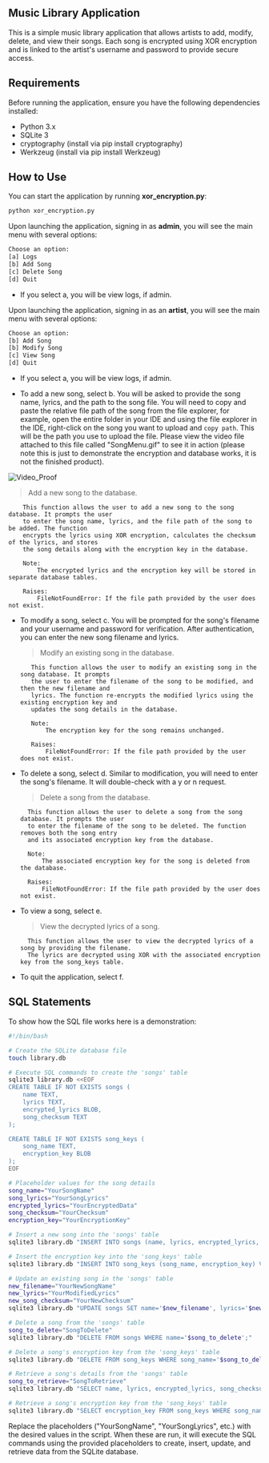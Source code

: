 ## Music Library Application

This is a simple music library application that allows artists to add, modify, delete, and view their songs. Each song is encrypted using XOR encryption and is linked to the artist's username and password to provide secure access.

## Requirements

Before running the application, ensure you have the following dependencies installed:

- Python 3.x
- SQLite 3
- cryptography (install via pip install cryptography)
- Werkzeug (install via pip install Werkzeug)

## How to Use

You can start the application by running **xor_encryption.py**:

```bash
python xor_encryption.py
```

Upon launching the application, signing in as **admin**, you will see the main menu with several options:

```bash
Choose an option:
[a] Logs
[b] Add Song
[c] Delete Song
[d] Quit
```

- If you select a, you will be view logs, if admin.

Upon launching the application, signing in as an **artist**, you will see the main menu with several options:

```bash
Choose an option:
[b] Add Song
[b] Modify Song
[c] View Song
[d] Quit
```

- If you select a, you will be view logs, if admin.

- To add a new song, select b. You will be asked to provide the song name, lyrics, and the path to the song file. You will need to copy and paste the relative file path of the song from the file explorer, for example, open the entire folder in your IDE and using the file explorer in the IDE, right-click on the song you want to upload and `copy path`. This will be the path you use to upload the file. Please view the video file attached to this file called "SongMenu.gif" to see it in action (please note this is just to demonstrate the encryption and database works, it is not the finished product).

![Video_Proof](https://github.com/stoodlesz/encrypt_tracks/assets/29131646/27d3ee9f-9df3-4643-b4ff-8f02652e30d1)

> Add a new song to the database.

        This function allows the user to add a new song to the song database. It prompts the user
        to enter the song name, lyrics, and the file path of the song to be added. The function
        encrypts the lyrics using XOR encryption, calculates the checksum of the lyrics, and stores
        the song details along with the encryption key in the database.

        Note:
            The encrypted lyrics and the encryption key will be stored in separate database tables.

        Raises:
            FileNotFoundError: If the file path provided by the user does not exist.

- To modify a song, select c. You will be prompted for the song's filename and your username and password for verification. After authentication, you can enter the new song filename and lyrics.

  > Modify an existing song in the database.

         This function allows the user to modify an existing song in the song database. It prompts
         the user to enter the filename of the song to be modified, and then the new filename and
         lyrics. The function re-encrypts the modified lyrics using the existing encryption key and
         updates the song details in the database.

         Note:
             The encryption key for the song remains unchanged.

         Raises:
             FileNotFoundError: If the file path provided by the user does not exist.

- To delete a song, select d. Similar to modification, you will need to enter the song's filename. It will double-check with a y or n request.

  > Delete a song from the database.

        This function allows the user to delete a song from the song database. It prompts the user
        to enter the filename of the song to be deleted. The function removes both the song entry
        and its associated encryption key from the database.

        Note:
            The associated encryption key for the song is deleted from the database.

        Raises:
            FileNotFoundError: If the file path provided by the user does not exist.

- To view a song, select e.

  > View the decrypted lyrics of a song.

        This function allows the user to view the decrypted lyrics of a song by providing the filename.
        The lyrics are decrypted using XOR with the associated encryption key from the song_keys table.

- To quit the application, select f.

## SQL Statements

To show how the SQL file works here is a demonstration:

```bash
#!/bin/bash

# Create the SQLite database file
touch library.db

# Execute SQL commands to create the 'songs' table
sqlite3 library.db <<EOF
CREATE TABLE IF NOT EXISTS songs (
    name TEXT,
    lyrics TEXT,
    encrypted_lyrics BLOB,
    song_checksum TEXT
);

CREATE TABLE IF NOT EXISTS song_keys (
    song_name TEXT,
    encryption_key BLOB
);
EOF

# Placeholder values for the song details
song_name="YourSongName"
song_lyrics="YourSongLyrics"
encrypted_lyrics="YourEncryptedData"
song_checksum="YourChecksum"
encryption_key="YourEncryptionKey"

# Insert a new song into the 'songs' table
sqlite3 library.db "INSERT INTO songs (name, lyrics, encrypted_lyrics, song_checksum) VALUES ('$song_name', '$song_lyrics', '$encrypted_lyrics', '$song_checksum');"

# Insert the encryption key into the 'song_keys' table
sqlite3 library.db "INSERT INTO song_keys (song_name, encryption_key) VALUES ('$song_name', '$encryption_key');"

# Update an existing song in the 'songs' table
new_filename="YourNewSongName"
new_lyrics="YourModifiedLyrics"
new_song_checksum="YourNewChecksum"
sqlite3 library.db "UPDATE songs SET name='$new_filename', lyrics='$new_lyrics', encrypted_lyrics='$encrypted_lyrics', song_checksum='$new_song_checksum' WHERE name='$song_name';"

# Delete a song from the 'songs' table
song_to_delete="SongToDelete"
sqlite3 library.db "DELETE FROM songs WHERE name='$song_to_delete';"

# Delete a song's encryption key from the 'song_keys' table
sqlite3 library.db "DELETE FROM song_keys WHERE song_name='$song_to_delete';"

# Retrieve a song's details from the 'songs' table
song_to_retrieve="SongToRetrieve"
sqlite3 library.db "SELECT name, lyrics, encrypted_lyrics, song_checksum FROM songs WHERE name='$song_to_retrieve';"

# Retrieve a song's encryption key from the 'song_keys' table
sqlite3 library.db "SELECT encryption_key FROM song_keys WHERE song_name='$song_to_retrieve';"
```

Replace the placeholders ("YourSongName", "YourSongLyrics", etc.) with the desired values in the script. When these are run, it will execute the SQL commands using the provided placeholders to create, insert, update, and retrieve data from the SQLite database.
